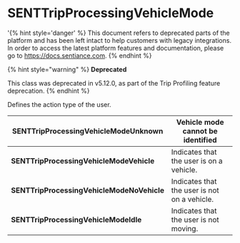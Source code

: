 # SENTTripProcessingVehicleMode

'{% hint style='danger' %} This document refers to deprecated parts of the platform and has been left intact to help customers with legacy integrations. In order to access the latest platform features and documentation, please go to https://docs.sentiance.com. {% endhint %}

{% hint style="warning" %}
**Deprecated**

This class was deprecated in v5.12.0, as part of the Trip Profiling feature deprecation.
{% endhint %}

Defines the action type of the user.&#x20;

| **SENTTripProcessingVehicleModeUnknown**   | Vehicle mode cannot be identified            |
| ------------------------------------------ | -------------------------------------------- |
| **SENTTripProcessingVehicleModeVehicle**   | Indicates that the user is on a vehicle.     |
| **SENTTripProcessingVehicleModeNoVehicle** | Indicates that the user is not on a vehicle. |
| **SENTTripProcessingVehicleModeIdle**      | Indicates that the user is not moving.       |
